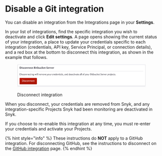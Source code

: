 # Disable a Git integration

You can disable an integration from the Integrations page in your **Settings**.

In your list of integrations, find the specific integration you wish to deactivate and click **Edit settings**. A page opens showing the current status of your integration, a place to update your credentials specific to each integration (credentials, API key, Service Principal, or connection details), and a red box at the bottom to disconnect this integration, as shown in the example that follows.

<figure><img src="../../../.gitbook/assets/uuid-b3a98f2c-4cc8-7753-8efa-396e9ec1e717-en (1) (1) (1) (1) (1) (1) (1) (1) (1) (1) (1) (1) (1) (1) (1) (1) (1) (1) (1) (1) (1) (1) (1) (1) (1) (1) (1) (1) (1) (1) (23).png" alt="Disconnect integrations"><figcaption><p>Disconnect integration</p></figcaption></figure>

When you disconnect, your credentials are removed from Snyk, and any integration-specific Projects Snyk had been monitoring are deactivated in Snyk.

If you choose to re-enable this integration at any time, you must re-enter your credentials and activate your Projects.

{% hint style="info" %}
These instructions do **NOT** apply to a GitHub integration. For disconnecting GitHub, see the instructions to disconnect on the [GitHub integration](../github-integration.md) page.
{% endhint %}
